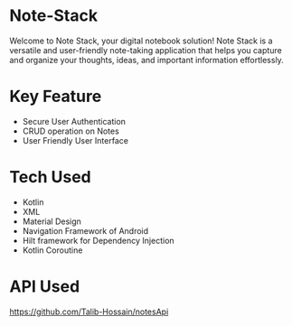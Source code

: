 # Note-Stack
Welcome to Note Stack, your digital notebook solution! Note Stack is a versatile and user-friendly note-taking application that helps you capture and organize your thoughts, ideas, and important information effortlessly.
# Key Feature
* Secure User Authentication
* CRUD operation on Notes
* User Friendly User Interface
# Tech Used
* Kotlin
* XML
* Material Design
* Navigation Framework of Android
* Hilt framework for Dependency Injection
* Kotlin Coroutine
# API Used
https://github.com/Talib-Hossain/notesApi
